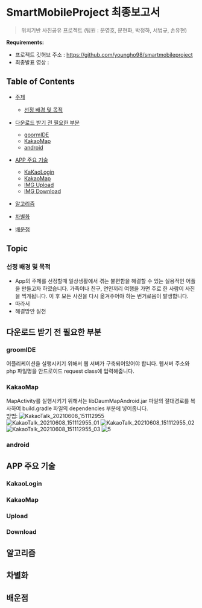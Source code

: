 # SmartMobileProject 최종보고서 

> 위치기반 사진공유 프로젝트 (팀원 : 문영호, 문현화, 박정하, 서범규, 손유현)


**Requirements:**
  - 프로젝트 깃허브 주소 : https://github.com/youngho98/smartmobileproject
  - 최종발표 영상 : 
 

## Table of Contents

- [주제](#Topic)
  - [선정 배경 및 목적](#Topic)

- [다운로드 받기 전 필요한 부분](#goormIDE)
  - [goormIDE](#goormIDE)
  - [KakaoMap](#KakoMap)
  - [android](#android)

- [APP 주요 기술](#KakaoLogin)
  - [KaKaoLogin](#KakaoLogin)
  - [KakaoMap](#KakaoMap)
  - [IMG Upload](#Upload)
  - [IMG Download](#Download)
  
- [알고리즘](#알고리즘)

- [차별화](#차별화)

- [배운점](#배운점)
 
  

  
 ## Topic
  ### 선정 배경 및 목적
  - App의 주제를 선정할때 일상생활에서 겪는 불편함을 해결할 수 있는 실용적인 어플을 만들고자 하였습니다. 가족이나 친구, 연인끼리 여행을 가면 주로 한 사람이 사진을 찍게됩니다. 이 후 모든 사진을 다시 옮겨주어야 하는 번거로움이 발생합니다. 
  - 따라서 
  - 해결방안 실천 
  
  
 ## 다운로드 받기 전 필요한 부분
  ### groomIDE
  어플리케이션을 실행시키기 위해서 웹 서버가 구축되어있어야 합니다. 웹서버 주소와 php 파일명을 안드로이드 request class에 입력해줍니다.
  
  ### KakaoMap
   MapActivity를 실행시키기 위해서는 libDaumMapAndroid.jar 파일의 절대경로를 복사하여 build.gradle 파일의 dependencies 부분에 넣어줍니다.<br>
  방법: ![KakaoTalk_20210608_151112955](https://user-images.githubusercontent.com/79883555/121132326-f86ed100-c86b-11eb-99b5-62b484881570.jpg)
![KakaoTalk_20210608_151112955_01](https://user-images.githubusercontent.com/79883555/121132708-7206bf00-c86c-11eb-8fd3-3b381528d43c.jpg)
![KakaoTalk_20210608_151112955_02](https://user-images.githubusercontent.com/79883555/121132714-73d08280-c86c-11eb-8ff6-ebbdfe3d1003.jpg)
![KakaoTalk_20210608_151112955_03](https://user-images.githubusercontent.com/79883555/121132724-77fca000-c86c-11eb-8e57-7511536c875b.jpg)
![5](https://user-images.githubusercontent.com/79883555/121133569-7a132e80-c86d-11eb-82c3-c516f42e4d9f.JPG)


  
  ### android
  
  
  
  
  ## APP 주요 기술
   ### KakaoLogin
   
   ### KakaoMap
   
   ### Upload
   
   ### Download
   
   
  ## 알고리즘
  

  ## 차별화
  
  ## 배운점
